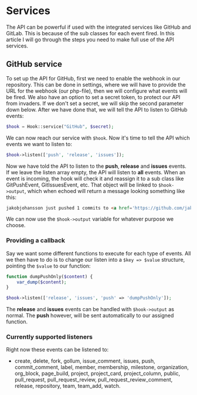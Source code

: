 # Services
The API can be powerful if used with the integrated services like GitHub and GitLab. This is because of the sub classes for each event fired. In this article I will go through the steps you need to make full use of the API services.

## GitHub service
To set up the API for GitHub, first we need to enable the webhook in our repository. This can be done in settings, where we will have to provide the URL for the webhook (our php-file), then we will configure what events will be fired. We also have an option to set a secret token, to protect our API from invaders. If we don't set a secret, we will skip the second parameter down below. After we have done that, we will tell the API to listen to GitHub events:
```php
$hook = Hook::service("GitHub", $secret);
```
We can now reach our service with `$hook`. Now it's time to tell the API which events we want to listen to:
```php
$hook->listen(['push', 'release', 'issues']);
```
Now we have told the API to listen to the **push**, **release** and **issues** events. If we leave the listen array empty, the API will listen to **all** events. When an event is incoming, the hook will check it and reassign it to a sub class like GitPushEvent, GitIssuesEvent, etc. That object will be linked to `$hook->output`, which when echoed will return a message looking something like this:
```html
jakobjohansson just pushed 1 commits to <a href='https://github.com/jakobjohansson/webhook-api/compare/39d5ea25f9fb...4891054ffb83'>jakobjohansson/webhook-api</a>.
```
We can now use the `$hook->output` variable for whatever purpose we choose.

### Providing a callback
Say we want some different functions to execute for each type of events. All we then have to do is to change our listen into a `$key => $value` structure, pointing the `$value` to our function:
```php
function dumpPushOnly($content) {
    var_dump($content);
}

$hook->listen(['release', 'issues', 'push' => 'dumpPushOnly']);
```
The **release** and **issues** events can be handled with `$hook->output` as normal. The **push** however, will be sent automatically to our assigned function.

### Currently supported listeners
Right now these events can be listened to:
- create, delete, fork, gollum, issue_comment, issues, push, commit_comment, label, member, membership, milestone, organization, org_block, page_build, project, project_card, project_column, public, pull_request, pull_request_review, pull_request_review_comment, release, repository, team, team_add, watch.
